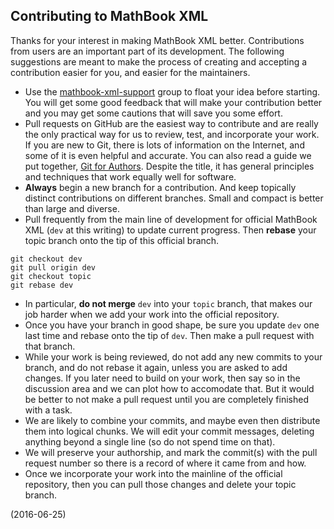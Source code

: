 Contributing to MathBook XML
----------------------------

Thanks for your interest in making MathBook XML better.  Contributions from users are an important part of its development.  The following suggestions are meant to make the process of creating and accepting a contribution easier for you, and easier for the maintainers.

*  Use the [mathbook-xml-support](https://groups.google.com/forum/#!forum/mathbook-xml-support) group to float your idea before starting.  You will get some good feedback that will make your contribution better and you may get some cautions that will save you some effort.
*  Pull requests on GitHub are the easiest way to contribute and are really the only practical way for us to review, test, and incorporate your work.  If you are new to Git, there is lots of information on the Internet, and some of it is even helpful and accurate.  You can also read a guide we put together, [Git for Authors](http://mathbook.pugetsound.edu/gfa/html/). Despite the title, it has general principles and techniques that work equally well for software.
*  **Always** begin a new branch for a contribution.  And keep topically distinct contributions on different branches.  Small and compact is better than large and diverse.
*  Pull frequently from the main line of development for official MathBook XML (`dev` at this writing) to update current progress.  Then **rebase** your topic branch onto the tip of this official branch.
```
git checkout dev
git pull origin dev
git checkout topic
git rebase dev
```
*  In particular, **do not merge** `dev` into your `topic` branch, that makes our job harder when we add your work into the official repository.
*  Once you have your branch in good shape, be sure you update `dev` one last time and rebase onto the tip of `dev`.  Then make a pull request with that branch.
*  While your work is being reviewed, do not add any new commits to your branch, and do not rebase it again, unless you are asked to add changes.  If you later need to build on your work, then say so in the discussion area and we can plot how to accomodate that.  But it would be better to not make a pull request until you are completely finished with a task.
*  We are likely to combine your commits, and maybe even then distribute them into logical chunks.  We will edit your commit messages, deleting anything beyond a single line (so do not spend time on that).
*  We will preserve your authorship, and mark the commit(s) with the pull request number so there is a record of where it came from and how.
*  Once we incorporate your work into the mainline of the official repository, then you can pull those changes and delete your topic branch.

(2016-06-25)
